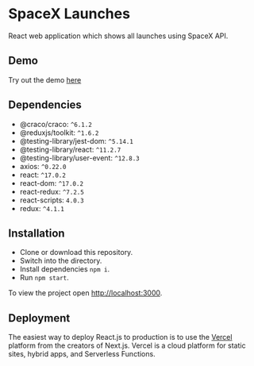 # SpaceX Launches 

React web application which shows all launches using SpaceX API.

## Demo
Try out the demo [here](https://spacex-launches-eta.vercel.app) 

## Dependencies
- @craco/craco: `^6.1.2`
- @reduxjs/toolkit: `^1.6.2`
- @testing-library/jest-dom: `^5.14.1`
- @testing-library/react: `^11.2.7`
- @testing-library/user-event: `^12.8.3`
- axios: `^0.22.0`
- react: `^17.0.2`
- react-dom: `^17.0.2`
- react-redux: `^7.2.5`
- react-scripts: `4.0.3`
- redux: `^4.1.1`

## Installation
- Clone or download this repository.
- Switch into the directory. 
- Install dependencies `npm i`.
- Run `npm start`.

To view the project open [http://localhost:3000](http://localhost:3000).

## Deployment
The easiest way to deploy React.js to production is to use the [Vercel](https://vercel.com/import?utm_medium=default-template&filter=next.js&utm_source=create-next-app&utm_campaign=create-next-app-readme) platform from the creators of Next.js. Vercel is a cloud platform for static sites, hybrid apps, and Serverless Functions.
